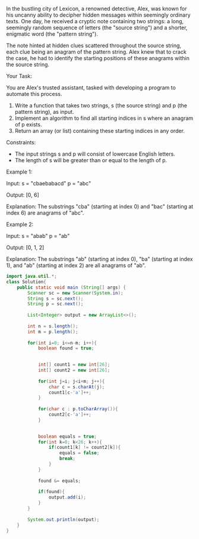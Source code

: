 In the bustling city of Lexicon, a renowned detective, Alex, was known for his uncanny ability to decipher hidden messages within seemingly ordinary texts. 
One day, he received a cryptic note containing two strings: a long, seemingly random sequence of letters (the "source string") and a shorter,
enigmatic word (the "pattern string").

The note hinted at hidden clues scattered throughout the source string, each clue being an anagram of the pattern string. 
Alex knew that to crack the case, he had to identify the starting positions of these anagrams within the source string.

Your Task:

You are Alex's trusted assistant, tasked with developing a program to automate this process.

1.  Write a function that takes two strings, s (the source string) and p (the pattern string), as input.
2.  Implement an algorithm to find all starting indices in s where an anagram of p exists.
3.  Return an array (or list) containing these starting indices in any order.

Constraints:

* The input strings s and p will consist of lowercase English letters.
* The length of s will be greater than or equal to the length of p.

Example 1:

Input:
s = "cbaebabacd"
p = "abc"

Output:
[0, 6]

Explanation:
The substrings "cba" (starting at index 0) and "bac" (starting at index 6) are anagrams of "abc".

Example 2:

Input:
s = "abab"
p = "ab"

Output:
[0, 1, 2]

Explanation:
The substrings "ab" (starting at index 0), "ba" (starting at index 1), and "ab" (starting at index 2) are all anagrams of "ab".


```java
import java.util.*;
class Solution{
    public static void main (String[] args) {
        Scanner sc = new Scanner(System.in);
        String s = sc.next();
        String p = sc.next();
        
        List<Integer> output = new ArrayList<>();
        
        int n = s.length();
        int m = p.length();
        
        for(int i=0; i<=n-m; i++){
            boolean found = true;
            

            int[] count1 = new int[26];
            int[] count2 = new int[26];
            
            for(int j=i; j<i+m; j++){
                char c = s.charAt(j);
                count1[c-'a']++;
            }
            
            for(char c : p.toCharArray()){
                count2[c-'a']++;
            }
            

            boolean equals = true;
            for(int k=0; k<26; k++){
                if(count1[k] != count2[k]){
                    equals = false;
                    break;
                }
            }
            
            found &= equals;
            
            if(found){
                output.add(i);
            }
        }
        
        System.out.println(output);
    }
}
```